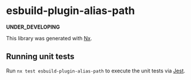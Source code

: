 # esbuild-plugin-alias-path

**UNDER_DEVELOPING**

This library was generated with [Nx](https://nx.dev).

## Running unit tests

Run `nx test esbuild-plugin-alias-path` to execute the unit tests via [Jest](https://jestjs.io).
